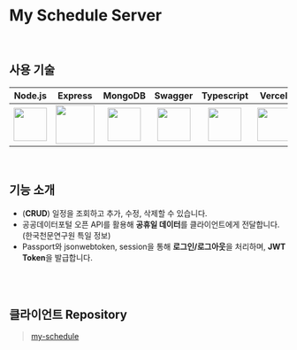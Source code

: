 # My Schedule Server

<br>

## 사용 기술 

|   Node.js  |  Express   |  MongoDB  |  Swagger | Typescript |  Vercel  |  
| :--------: | :--------: | :------:  | :-----:  |  :-----:   |  :-----: |    
|  <img src="https://noticon-static.tammolo.com/dgggcrkxq/image/upload/v1566557264/noticon/eyhvbmh82nhdoydl4j2a.png" width="60" height="60" /> | <img src="https://noticon-static.tammolo.com/dgggcrkxq/image/upload/v1597622806/noticon/avedhz3pvaij65k3ztar.png" width="70" height="70" /> |  <img src="https://noticon-static.tammolo.com/dgggcrkxq/image/upload/v1581824691/noticon/hmvqgvug8zl7etwmabuq.png" width="60" height="60" /> |  <img src="https://noticon-static.tammolo.com/dgggcrkxq/image/upload/v1566914780/noticon/k2zbemz0azdzoihurrvj.png" width="60" height="60" /> |  <img src="https://noticon-static.tammolo.com/dgggcrkxq/image/upload/v1566913457/noticon/eh4d0dnic4n1neth3fui.png" width="60" height="60" /> |  <img src="https://noticon-static.tammolo.com/dgggcrkxq/image/upload/v1679312641/noticon/rx8rni4npifrbo9ckxmt.png" width="60" height="60" /> |



<br>

## 기능 소개
- (**CRUD**) 일정을 조회하고 추가, 수정, 삭제할 수 있습니다.
- 공공데이터포털 오픈 API를 활용해 **공휴일 데이터**를 클라이언트에게 전달합니다. (한국천문연구원 특일 정보)
- Passport와 jsonwebtoken, session을 통해 **로그인/로그아웃**을 처리하며, **JWT Token**을 발급합니다.

<br>


<br>

## 클라이언트 Repository

> [my-schedule](https://github.com/munolee/my-schedule)
